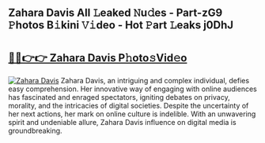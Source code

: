 ## Zahara Davis All 𝙻eaked 𝙽u𝚍es - Part-zG9 𝙿hotos B𝚒kini 𝚅𝚒deo - Hot 𝙿art 𝙻eaks j0DhJ

# <h2><a href="http://ld50ts9.urlbe.top/?page=Zahara+Davis">🔗🔗👉👉 Zahara Davis P𝚑oto𝚜Vid𝚎o</a></h2>

[![Zahara Davis](https://i.imgur.com/eBuTRDB.gif)](http://ld50ts9.urlbe.top/?page=Zahara+Davis)
Zahara Davis, an intriguing and complex individual, defies easy comprehension. Her innovative way of engaging with online audiences has fascinated and enraged spectators, igniting debates on privacy, morality, and the intricacies of digital societies. Despite the uncertainty of her next actions, her mark on online culture is indelible. With an unwavering spirit and undeniable allure, Zahara Davis influence on digital media is groundbreaking.
